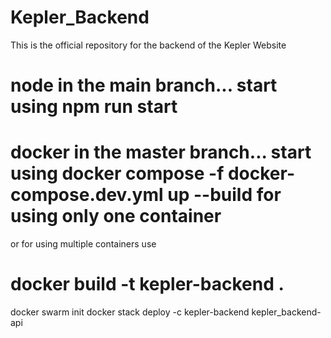 # Kepler_Backend
This is the official repository for the backend of the Kepler Website

# node in the main branch... start using npm run start

# docker in the master branch... start using docker compose -f docker-compose.dev.yml up --build for using only one container
or for using multiple containers use
# docker build -t kepler-backend .
docker swarm init
docker stack deploy -c kepler-backend kepler_backend-api
